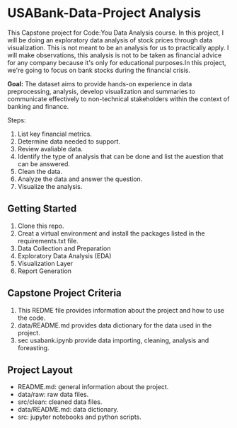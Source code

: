 # USABank-Data-Project Analysis

This Capstone project  for Code:You Data Analysis  course. In this project, I will be doing an exploratory data analysis of stock prices through data visualization. This is not meant to be an analysis for us to practically apply. I will make observations, this analysis is not to be taken as financial advice for any company because it's only for educational purposes.In this project, we're going to focus on bank stocks during the financial crisis.

**Goal:**
The dataset aims to provide hands-on experience in data preprocessing, analysis, develop visualization and summaries to communicate effectively to non-technical stakeholders within the context of banking and finance.

Steps:

   1. List key financial metrics.
   2. Determine data needed to support.
   3. Review avaliable data.
   4. Identify the type of analysis that can be done and list the auestion that can be answered.
   5. Clean the data.
   6. Analyze the data and answer the question.
   7. Visualize the analysis.

## Getting Started

   1. Clone this repo.
   2. Creat a virtual environment and install the packages listed in the requirements.txt file.
   3. Data Collection and Preparation
   4. Exploratory Data Analysis (EDA)
   5. Visualization Layer
   6. Report Generation

## Capstone Project Criteria

   1. This REDME file provides information about the project and how to use the code.
   2. data/README.md provides data dictionary for the data used in the project.
   3. sec usabank.ipynb provide data importing, cleaning, analysis and foreasting.

## Project Layout

- README.md: general information about the project.
- data/raw: raw data files.
- src/clean: cleaned data files.
- data/README.md: data dictionary.
- src: jupyter notebooks and python scripts.
